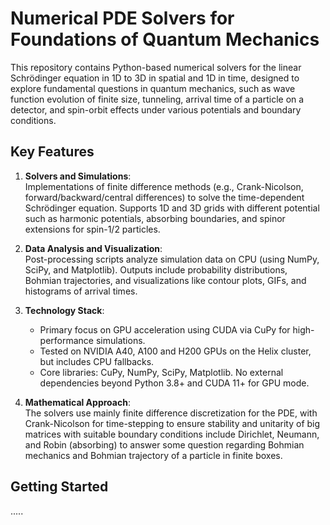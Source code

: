 

# Numerical PDE Solvers for Foundations of Quantum Mechanics

This repository contains Python-based numerical solvers for the linear Schrödinger equation in 1D to 3D in spatial and 1D in time, designed to explore fundamental questions in quantum mechanics, such as wave function evolution of finite size, tunneling, arrival time of a particle on a detector, and
spin-orbit effects under various potentials and boundary conditions.
      
## Key Features
1. **Solvers and Simulations**:  
   Implementations of finite difference methods (e.g., Crank-Nicolson, forward/backward/central differences) to solve the time-dependent Schrödinger equation. Supports 1D and 3D grids with different potential such as harmonic potentials, absorbing boundaries, and spinor extensions for spin-1/2 particles.

2. **Data Analysis and Visualization**:  
   Post-processing scripts analyze simulation data on CPU (using NumPy, SciPy, and Matplotlib). Outputs include probability distributions, Bohmian trajectories, and visualizations like contour plots, GIFs, and histograms of arrival times.

3. **Technology Stack**:  
   - Primary focus on GPU acceleration using CUDA via CuPy for high-performance simulations.  
   - Tested on NVIDIA A40, A100 and H200 GPUs on the Helix cluster, but includes CPU fallbacks.  
   - Core libraries: CuPy, NumPy, SciPy, Matplotlib. No external dependencies beyond Python 3.8+ and CUDA 11+ for GPU mode.

4. **Mathematical Approach**:  
   The solvers use mainly finite difference discretization for the PDE, with Crank-Nicolson for time-stepping to ensure stability and unitarity of big matrices with suitable boundary conditions include Dirichlet, Neumann, and Robin (absorbing) to answer some question regarding Bohmian mechanics and Bohmian trajectory of a particle in finite boxes.

## Getting Started

.....
